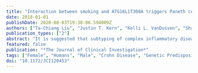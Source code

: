 ```yaml
---
title: "Interaction between smoking and ATG16L1T300A triggers Paneth cell defects in Crohn's disease"
date: 2018-01-01
publishDate: 2020-08-03T19:38:06.594009Z
authors: ["Ta-Chiang Liu", "Justin T. Kern", "Kelli L. VanDussen", "Shanshan Xiong", "Gerard E. Kaiko", "Craig B. Wilen", "Michael W. Rajala", "Roberta Caruso", "Michael J. Holtzman", "Feng Gao", "Dermot Pb McGovern", "Gabriel Nunez", "Richard D. Head", "Thaddeus S. Stappenbeck"]
publication_types: ["2"]
abstract: "It is suggested that subtyping of complex inflammatory diseases can be based on genetic susceptibility and relevant environmental exposure (G+E). We propose that using matched cellular phenotypes in human subjects and corresponding preclinical models with the same G+E combinations is useful to this end. As an example, defective Paneth cells can subtype Crohn's disease (CD) subjects; Paneth cell defects have been linked to multiple CD susceptibility genes and are associated with poor outcome. We hypothesized that CD susceptibility genes interact with cigarette smoking, a major CD environmental risk factor, to trigger Paneth cell defects. We found that both CD subjects and mice with ATG16L1T300A (T300A; a prevalent CD susceptibility allele) developed Paneth cell defects triggered by tobacco smoke. Transcriptional analysis of full-thickness ileum and Paneth cell-enriched crypt base cells showed the T300A-smoking combination altered distinct pathways, including proapoptosis, metabolic dysregulation, and selective downregulation of the PPARγ pathway. Pharmacologic intervention by either apoptosis inhibitor or PPARγ agonist rosiglitazone prevented smoking-induced crypt apoptosis and Paneth cell defects in T300A mice and mice with conditional Paneth cell-specific knockout of Atg16l1. This study demonstrates how explicit G+E can drive disease-relevant phenotype and provides rational strategies for identifying actionable targets."
featured: false
publication: "*The Journal of Clinical Investigation*"
tags: ["Female", "Humans", "Male", "Crohn Disease", "Genetic Predisposition to Disease", "Animals", "Mice", "Smoking", "Mutation", "Missense", "Apoptosis", "Autophagy-Related Proteins", "Carrier Proteins", "Inflammatory bowel disease", "Paneth Cells", "Gastroenterology", "Immunology", "Mice", "Knockout", "PPAR gamma", "Rosiglitazone"]
doi: "10.1172/JCI120453"
---
```


